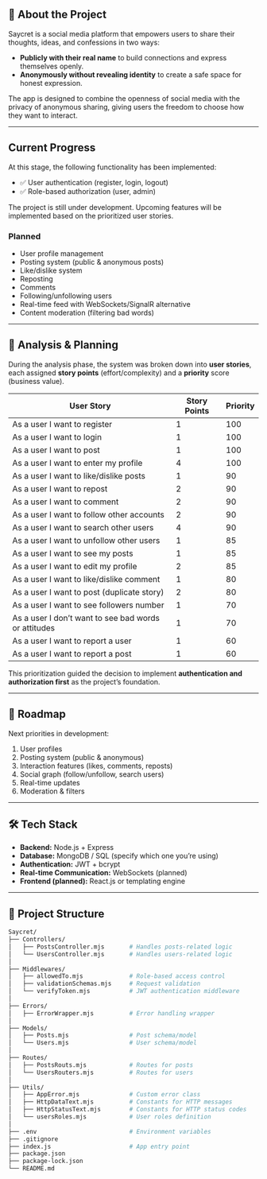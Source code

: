 ## 📖 About the Project
Saycret is a social media platform that empowers users to share their thoughts, ideas, and confessions in two ways:  
- **Publicly with their real name** to build connections and express themselves openly.  
- **Anonymously without revealing identity** to create a safe space for honest expression.  

The app is designed to combine the openness of social media with the privacy of anonymous sharing, giving users the freedom to choose how they want to interact.  

---

##  Current Progress
At this stage, the following functionality has been implemented:
- ✅ User authentication (register, login, logout)  
- ✅ Role-based authorization (user, admin)  

The project is still under development. Upcoming features will be implemented based on the prioritized user stories.
### Planned
- User profile management  
- Posting system (public & anonymous posts)  
- Like/dislike system  
- Reposting  
- Comments  
- Following/unfollowing users  
- Real-time feed with WebSockets/SignalR alternative  
- Content moderation (filtering bad words)  

---

## 📝 Analysis & Planning  

During the analysis phase, the system was broken down into **user stories**, each assigned **story points** (effort/complexity) and a **priority** score (business value).  

| User Story | Story Points | Priority |
|------------|--------------|----------|
| As a user I want to register | 1 | 100 |
| As a user I want to login | 1 | 100 |
| As a user I want to post | 1 | 100 |
| As a user I want to enter my profile | 4 | 100 |
| As a user I want to like/dislike posts | 1 | 90 |
| As a user I want to repost | 2 | 90 |
| As a user I want to comment | 2 | 90 |
| As a user I want to follow other accounts | 2 | 90 |
| As a user I want to search other users | 4 | 90 |
| As a user I want to unfollow other users | 1 | 85 |
| As a user I want to see my posts | 1 | 85 |
| As a user I want to edit my profile | 2 | 85 |
| As a user I want  to like/dislike comment | 1 | 80 |
| As a user I want to post (duplicate story) | 2 | 80 |
| As a user I want to see followers number | 1 | 70 |
| As a user I don’t want to see bad words or attitudes | 1 | 70 |
| As a user I want to report a user | 1 | 60 |
| As a user I want to report a post | 1 | 60 |

This prioritization guided the decision to implement **authentication and authorization first** as the project’s foundation.  

---

## 🔮 Roadmap
Next priorities in development:
1. User profiles  
2. Posting system (public & anonymous)  
3. Interaction features (likes, comments, reposts)  
4. Social graph (follow/unfollow, search users)  
5. Real-time updates  
6. Moderation & filters  

---

## 🛠️ Tech Stack
- **Backend:** Node.js + Express  
- **Database:** MongoDB / SQL (specify which one you’re using)  
- **Authentication:** JWT + bcrypt  
- **Real-time Communication:** WebSockets (planned)  
- **Frontend (planned):** React.js or templating engine  

---

## 📂 Project Structure

```bash
Saycret/
├── Controllers/
│   ├── PostsController.mjs       # Handles posts-related logic
│   └── UsersController.mjs       # Handles users-related logic
│
├── Middlewares/
│   ├── allowedTo.mjs             # Role-based access control
│   ├── validationSchemas.mjs     # Request validation
│   └── verifyToken.mjs           # JWT authentication middleware
│
├── Errors/
│   ├── ErrorWrapper.mjs          # Error handling wrapper
│
├── Models/
│   ├── Posts.mjs                 # Post schema/model
│   └── Users.mjs                 # User schema/model
│
├── Routes/
│   ├── PostsRouts.mjs            # Routes for posts
│   └── UsersRouters.mjs          # Routes for users
│
├── Utils/
│   ├── AppError.mjs              # Custom error class
│   ├── HttpDataText.mjs          # Constants for HTTP messages
│   ├── HttpStatusText.mjs        # Constants for HTTP status codes
│   └── usersRoles.mjs            # User roles definition
│
├── .env                          # Environment variables
├── .gitignore
├── index.js                      # App entry point
├── package.json
├── package-lock.json
└── README.md
